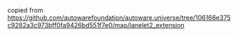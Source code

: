 
copied from <https://github.com/autowarefoundation/autoware.universe/tree/106166e375c9282a3c973bff0fa9426bd551f7e0/map/lanelet2_extension>
